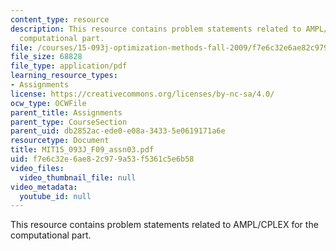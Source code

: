 ```yaml
---
content_type: resource
description: This resource contains problem statements related to AMPL/CPLEX for the
  computational part.
file: /courses/15-093j-optimization-methods-fall-2009/f7e6c32e6ae82c979a53f5361c5e6b58_MIT15_093J_F09_assn03.pdf
file_size: 68828
file_type: application/pdf
learning_resource_types:
- Assignments
license: https://creativecommons.org/licenses/by-nc-sa/4.0/
ocw_type: OCWFile
parent_title: Assignments
parent_type: CourseSection
parent_uid: db2852ac-ede0-e08a-3433-5e0619171a6e
resourcetype: Document
title: MIT15_093J_F09_assn03.pdf
uid: f7e6c32e-6ae8-2c97-9a53-f5361c5e6b58
video_files:
  video_thumbnail_file: null
video_metadata:
  youtube_id: null
---
```

This resource contains problem statements related to AMPL/CPLEX for the computational part.